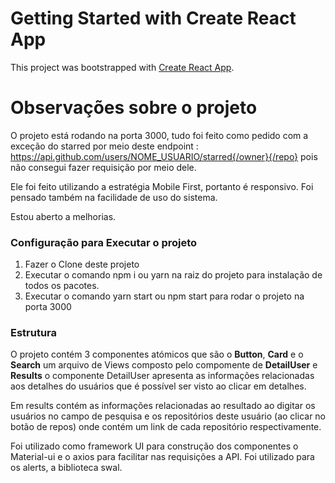 # Getting Started with Create React App

This project was bootstrapped with [Create React App](https://github.com/facebook/create-react-app).

# Observações sobre o projeto

O projeto está rodando na porta 3000, tudo foi feito como pedido com a exceção do starred por meio deste endpoint : https://api.github.com/users/NOME_USUARIO/starred{/owner}{/repo}
pois não consegui fazer requisição por meio dele.

Ele foi feito utilizando a estratégia Mobile First, portanto é responsivo.
Foi pensado também na facilidade de uso do sistema.

Estou aberto a melhorias.

### Configuração para Executar o projeto

1. Fazer o Clone deste projeto
2. Executar o comando npm i ou yarn na raiz do projeto para instalação de todos os pacotes.
3. Executar o comando yarn start ou npm start para rodar o projeto na porta 3000

### Estrutura

O projeto contém 3 componentes atómicos que são o **Button**, **Card** e o **Search**
um arquivo de Views composto pelo compomente de **DetailUser** e **Results** o componente DetailUser apresenta as informações relacionadas aos detalhes do usuários que é possível ser visto ao clicar em detalhes.

Em results contém as informações relacionadas ao resultado ao digitar os usuários no campo de pesquisa e os repositórios deste usuário (ao clicar no botão de repos) onde contém um link de cada repositório respectivamente.

Foi utilizado como framework UI para construção dos componentes o Material-ui e o axios para facilitar nas requisições a API.
Foi utilizado para os alerts, a biblioteca swal.
